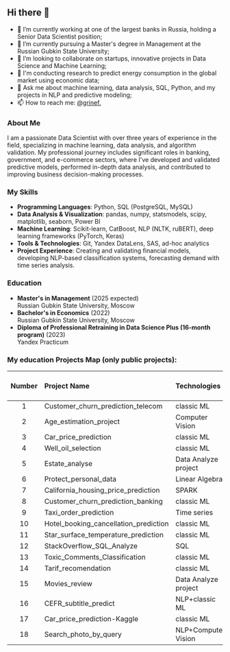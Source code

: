 ## Hi there 👋

- 🔭 I’m currently working at one of the largest banks in Russia, holding a Senior Data Scientist position;
- 🌱 I’m currently pursuing a Master's degree in Management at the Russian Gubkin State University;
- 👯 I’m looking to collaborate on startups, innovative projects in Data Science and Machine Learning;
- 🤔 I'm conducting research to predict energy consumption in the global market using economic data;
- 💬 Ask me about machine learning, data analysis, SQL, Python, and my projects in NLP and predictive modeling;
- 📫 How to reach me: [@grinef.](https://t.me/grinef)

### About Me
I am a passionate Data Scientist with over three years of experience in the field, specializing in machine learning, data analysis, and algorithm validation. My professional journey includes significant roles in banking, government, and e-commerce sectors, where I've developed and validated predictive models, performed in-depth data analysis, and contributed to improving business decision-making processes.

### My Skills
- **Programming Languages**: Python, SQL (PostgreSQL, MySQL)
- **Data Analysis & Visualization**: pandas, numpy, statsmodels, scipy, matplotlib, seaborn, Power BI
- **Machine Learning**: Scikit-learn, CatBoost, NLP (NLTK, ruBERT), deep learning frameworks (PyTorch, Keras)
- **Tools & Technologies**: Git, Yandex DataLens, SAS, ad-hoc analytics
- **Project Experience**: Creating and validating financial models, developing NLP-based classification systems, forecasting demand with time series analysis.

### Education
- **Master's in Management** (2025 expected)  
  Russian Gubkin State University, Moscow
- **Bachelor's in Economics** (2022)  
  Russian Gubkin State University, Moscow
- **Diploma of Professional Retraining in Data Science Plus (16-month program)** (2023)  
  Yandex Practicum

### My education Projects Map (only public projects):
|Number|Project Name|Technologies|Main Results|Project implementation date
|:-:|:-|:-|:-|:-|
|1|Customer_churn_prediction_telecom|classic ML|-|-|
|2|Age_estimation_project|Computer Vision|-|-|
|3|Car_price_prediction|classic ML|-|-|
|4|Well_oil_selection|classic ML|-|-|
|5|Estate_analyse|Data Analyze project|-|-|
|6|Protect_personal_data|Linear Algebra|-|-|
|7|California_housing_price_prediction|SPARK|-|-|
|8|Customer_churn_prediction_banking|classic ML|-|-|
|9|Taxi_order_prediction|Time series|-|-|
|10|Hotel_booking_cancellation_prediction|classic ML|-|-|
|11|Star_surface_temperature_prediction|classic ML|-|-|
|12|StackOverflow_SQL_Analyze|SQL|-|-|
|13|Toxic_Comments_Classification|classic ML|-|-|
|14|Tarif_recomendation|classic ML|-|-|
|15|Movies_review|Data Analyze project|-|-|
|16|CEFR_subtitle_predict|NLP+classic ML|-|-|
|17|Car_price_prediction-Kaggle |classic ML|-|-|
|18|Search_photo_by_query|NLP+Computer Vision|-|-|




